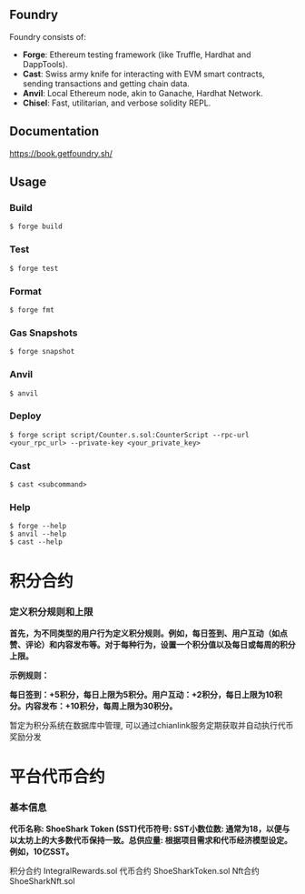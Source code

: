 ## Foundry

Foundry consists of:

-   **Forge**: Ethereum testing framework (like Truffle, Hardhat and DappTools).
-   **Cast**: Swiss army knife for interacting with EVM smart contracts, sending transactions and getting chain data.
-   **Anvil**: Local Ethereum node, akin to Ganache, Hardhat Network.
-   **Chisel**: Fast, utilitarian, and verbose solidity REPL.

## Documentation

https://book.getfoundry.sh/

## Usage

### Build

```shell
$ forge build
```

### Test

```shell
$ forge test
```

### Format

```shell
$ forge fmt
```

### Gas Snapshots

```shell
$ forge snapshot
```

### Anvil

```shell
$ anvil
```

### Deploy

```shell
$ forge script script/Counter.s.sol:CounterScript --rpc-url <your_rpc_url> --private-key <your_private_key>
```

### Cast

```shell
$ cast <subcommand>
```

### Help

```shell
$ forge --help
$ anvil --help
$ cast --help
```

# 积分合约

### **定义积分规则和上限**

**首先，为不同类型的用户行为定义积分规则。例如，每日签到、用户互动（如点赞、评论）和内容发布等。对于每种行为，设置一个积分值以及每日或每周的积分上限。**

**示例规则：**

**每日签到：+5积分，每日上限为5积分。用户互动：+2积分，每日上限为10积分。内容发布：+10积分，每周上限为30积分。**

暂定为积分系统在数据库中管理, 可以通过chianlink服务定期获取并自动执行代币奖励分发


# 平台代币合约
### **基本信息**

**代币名称: ShoeShark Token (SST)代币符号: SST小数位数: 通常为18，以便与以太坊上的大多数代币保持一致。总供应量: 根据项目需求和代币经济模型设定。例如，10亿SST。**


积分合约
IntegralRewards.sol
代币合约
ShoeSharkToken.sol
Nft合约
ShoeSharkNft.sol

